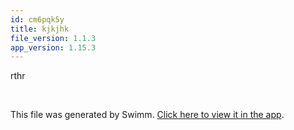 ```yaml
---
id: cm6pqk5y
title: kjkjhk
file_version: 1.1.3
app_version: 1.15.3
---
```


rthr

<br/>

This file was generated by Swimm. [Click here to view it in the app](https://swimm-web-app.web.app/repos/Z2l0aHViJTNBJTNBZWNvbW0lM0ElM0Ftb3NoaWtzd2ltbQ==/docs/cm6pqk5y).
